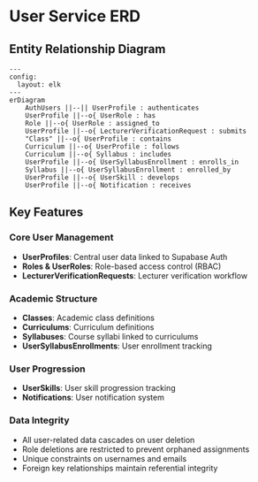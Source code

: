 # User Service ERD

## Entity Relationship Diagram

```mermaid
---
config:
  layout: elk
---
erDiagram
    AuthUsers ||--|| UserProfile : authenticates
    UserProfile ||--o{ UserRole : has
    Role ||--o{ UserRole : assigned_to
    UserProfile ||--o{ LecturerVerificationRequest : submits
    "Class" ||--o{ UserProfile : contains
    Curriculum ||--o{ UserProfile : follows
    Curriculum ||--o{ Syllabus : includes
    UserProfile ||--o{ UserSyllabusEnrollment : enrolls_in
    Syllabus ||--o{ UserSyllabusEnrollment : enrolled_by
    UserProfile ||--o{ UserSkill : develops
    UserProfile ||--o{ Notification : receives
```

## Key Features

### Core User Management
- **UserProfiles**: Central user data linked to Supabase Auth
- **Roles & UserRoles**: Role-based access control (RBAC)
- **LecturerVerificationRequests**: Lecturer verification workflow

### Academic Structure
- **Classes**: Academic class definitions
- **Curriculums**: Curriculum definitions
- **Syllabuses**: Course syllabi linked to curriculums
- **UserSyllabusEnrollments**: User enrollment tracking

### User Progression
- **UserSkills**: User skill progression tracking
- **Notifications**: User notification system

### Data Integrity
- All user-related data cascades on user deletion
- Role deletions are restricted to prevent orphaned assignments
- Unique constraints on usernames and emails
- Foreign key relationships maintain referential integrity